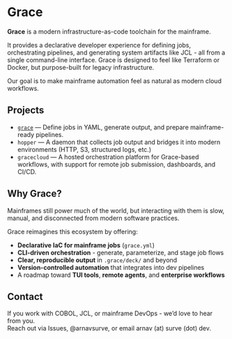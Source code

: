 # Grace

**Grace** is a modern infrastructure-as-code toolchain for the mainframe.

It provides a declarative developer experience for defining jobs, orchestrating pipelines, and generating system artifacts like JCL - all from a single command-line interface. Grace is designed to feel like Terraform or Docker, but purpose-built for legacy infrastructure.

Our goal is to make mainframe automation feel as natural as modern cloud workflows.


## Projects

- [`grace`](https://github.com/graceinfra/grace) — Define jobs in YAML, generate output, and prepare mainframe-ready pipelines.
- `hopper` — A daemon that collects job output and bridges it into modern environments (HTTP, S3, structured logs, etc.)
- `gracecloud` — A hosted orchestration platform for Grace-based workflows, with support for remote job submission, dashboards, and CI/CD.


## Why Grace?

Mainframes still power much of the world, but interacting with them is slow, manual, and disconnected from modern software practices.

Grace reimagines this ecosystem by offering:

- **Declarative IaC for mainframe jobs** (`grace.yml`)
- **CLI-driven orchestration** - generate, parameterize, and stage job flows
- **Clear, reproducible output** in `.grace/deck/` and beyond
- **Version-controlled automation** that integrates into dev pipelines
- A roadmap toward **TUI tools**, **remote agents**, and **enterprise workflows**


## Contact

If you work with COBOL, JCL, or mainframe DevOps - we’d love to hear from you.  
Reach out via Issues, @arnavsurve, or email arnav (at) surve (dot) dev.
